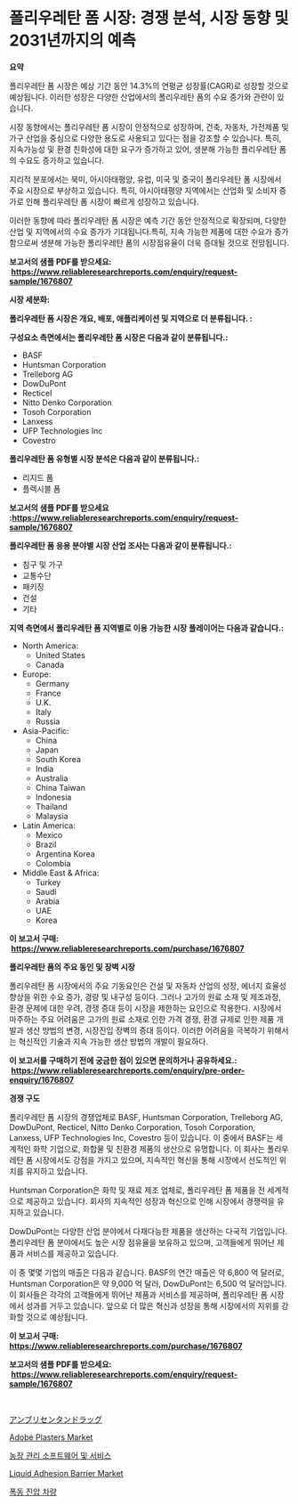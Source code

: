 <p><h1>폴리우레탄 폼 시장: 경쟁 분석, 시장 동향 및 2031년까지의 예측</h1></p><p><strong>요약</strong></p>
<p><p>폴리우레탄 폼 시장은 예상 기간 동안 14.3%의 연평균 성장률(CAGR)로 성장할 것으로 예상됩니다. 이러한 성장은 다양한 산업에서의 폴리우레탄 폼의 수요 증가와 관련이 있습니다.</p><p>시장 동향에서는 폴리우레탄 폼 시장이 안정적으로 성장하며, 건축, 자동차, 가전제품 및 가구 산업을 중심으로 다양한 용도로 사용되고 있다는 점을 강조할 수 있습니다. 특히, 지속가능성 및 환경 친화성에 대한 요구가 증가하고 있어, 생분해 가능한 폴리우레탄 폼의 수요도 증가하고 있습니다.</p><p>지리적 분포에서는 북미, 아시아태평양, 유럽, 미국 및 중국이 폴리우레탄 폼 시장에서 주요 시장으로 부상하고 있습니다. 특히, 아시아태평양 지역에서는 산업화 및 소비자 증가로 인해 폴리우레탄 폼 시장이 빠르게 성장하고 있습니다.</p><p>이러한 동향에 따라 폴리우레탄 폼 시장은 예측 기간 동안 안정적으로 확장되며, 다양한 산업 및 지역에서의 수요 증가가 기대됩니다.특히, 지속 가능한 제품에 대한 수요가 증가함으로써 생분해 가능한 폴리우레탄 폼의 시장점유율이 더욱 증대될 것으로 전망됩니다.</p></p>
<p><strong>보고서의 샘플 PDF를 받으세요: &nbsp;<a href="https://www.reliableresearchreports.com/enquiry/request-sample/1676807">https://www.reliableresearchreports.com/enquiry/request-sample/1676807</a></strong></p>
<p><strong>시장 세분화:</strong></p>
<p><strong> 폴리우레탄 폼 시장은 개요, 배포, 애플리케이션 및 지역으로 더 분류됩니다. :</strong></p>
<p><strong>구성요소 측면에서는 폴리우레탄 폼 시장은 다음과 같이 분류됩니다.:</strong></p>
<p><ul><li>BASF</li><li>Huntsman Corporation</li><li>Trelleborg AG</li><li>DowDuPont</li><li>Recticel</li><li>Nitto Denko Corporation</li><li>Tosoh Corporation</li><li>Lanxess</li><li>UFP Technologies Inc</li><li>Covestro</li></ul></p>
<p><strong> 폴리우레탄 폼 유형별 시장 분석은 다음과 같이 분류됩니다.:</strong></p>
<p><ul><li>리지드 폼</li><li>플렉시블 폼</li></ul></p>
<p><strong>보고서의 샘플 PDF를 받으세요 :<a href="https://www.reliableresearchreports.com/enquiry/request-sample/1676807">https://www.reliableresearchreports.com/enquiry/request-sample/1676807</a></strong></p>
<p><strong> 폴리우레탄 폼 응용 분야별 시장 산업 조사는 다음과 같이 분류됩니다.:</strong></p>
<p><ul><li>침구 및 가구</li><li>교통수단</li><li>패키징</li><li>건설</li><li>기타</li></ul></p>
<p><strong>지역 측면에서 폴리우레탄 폼 지역별로 이용 가능한 시장 플레이어는 다음과 같습니다.:</strong></p>
<p><ul>
    <li>
        North America:
        <ul>
            <li>United States</li>
            <li>Canada</li>
        </ul>
    </li>
    <li>
        Europe:
        <ul>
            <li>Germany</li>
            <li>France</li>
            <li>U.K.</li>
            <li>Italy</li>
            <li>Russia</li>
        </ul>
    </li>
    <li>
        Asia-Pacific:
        <ul>
            <li>China</li>
            <li>Japan</li>
            <li>South Korea</li>
            <li>India</li>
            <li>Australia</li>
            <li>China Taiwan</li>
            <li>Indonesia</li>
            <li>Thailand</li>
            <li>Malaysia</li>
        </ul>
    </li>
    <li>
        Latin America:
        <ul>
            <li>Mexico</li>
            <li>Brazil</li>
            <li>Argentina Korea</li>
            <li>Colombia</li>
        </ul>
    </li>
    <li>
        Middle East & Africa:
        <ul>
            <li>Turkey</li>
            <li>Saudi</li>
            <li>Arabia</li>
            <li>UAE</li>
            <li>Korea</li>
        </ul>
    </li>
    </ul></p>
<p><strong>이 보고서 구매: &nbsp;<a href="https://www.reliableresearchreports.com/purchase/1676807">https://www.reliableresearchreports.com/purchase/1676807</a></strong></p>
<p><strong>폴리우레탄 폼의 주요 동인 및 장벽 시장</strong></p>
<p><p>폴리우레탄 폼 시장에서의 주요 기동요인은 건설 및 자동차 산업의 성장, 에너지 효율성 향상을 위한 수요 증가, 경량 및 내구성 등이다. 그러나 고가의 원료 소재 및 제조과정, 환경 문제에 대한 우려, 경쟁 증대 등이 시장을 제한하는 요인으로 작용한다. 시장에서 마주하는 주요 어려움은 고가의 원료 소재로 인한 가격 경쟁, 환경 규제로 인한 제품 개발과 생산 방법의 변경, 시장진입 장벽의 증대 등이다. 이러한 어려움을 극복하기 위해서는 혁신적인 기술과 지속 가능한 생산 방법의 개발이 필요하다.</p></p>
<p><strong>이 보고서를 구매하기 전에 궁금한 점이 있으면 문의하거나 공유하세요.: &nbsp;<a href="https://www.reliableresearchreports.com/enquiry/pre-order-enquiry/1676807">https://www.reliableresearchreports.com/enquiry/pre-order-enquiry/1676807</a></strong></p>
<p><strong>경쟁 구도</strong></p>
<p><p>폴리우레탄 폼 시장의 경쟁업체로 BASF, Huntsman Corporation, Trelleborg AG, DowDuPont, Recticel, Nitto Denko Corporation, Tosoh Corporation, Lanxess, UFP Technologies Inc, Covestro 등이 있습니다. 이 중에서 BASF는 세계적인 화학 기업으로, 화합물 및 친환경 제품의 생산으로 유명합니다. 이 회사는 폴리우레탄 폼 시장에서도 강점을 가지고 있으며, 지속적인 혁신을 통해 시장에서 선도적인 위치를 유지하고 있습니다.</p><p>Huntsman Corporation은 화학 및 재료 제조 업체로, 폴리우레탄 폼 제품을 전 세계적으로 제공하고 있습니다. 회사의 지속적인 성장과 혁신으로 인해 시장에서 경쟁력을 유지하고 있습니다.</p><p>DowDuPont는 다양한 산업 분야에서 다재다능한 제품을 생산하는 다국적 기업입니다. 폴리우레탄 폼 분야에서도 높은 시장 점유율을 보유하고 있으며, 고객들에게 뛰어난 제품과 서비스를 제공하고 있습니다.</p><p>이 중 몇몇 기업의 매출은 다음과 같습니다. BASF의 연간 매출은 약 6,800 억 달러로, Huntsman Corporation은 약 9,000 억 달러, DowDuPont는 6,500 억 달러입니다. 이 회사들은 각각의 고객들에게 뛰어난 제품과 서비스를 제공하며, 폴리우레탄 폼 시장에서 성과를 거두고 있습니다. 앞으로 더 많은 혁신과 성장을 통해 시장에서의 지위를 강화할 것으로 예상됩니다.</p></p>
<p><strong>이 보고서 구매: &nbsp; <a href="https://www.reliableresearchreports.com/purchase/1676807">https://www.reliableresearchreports.com/purchase/1676807</a></strong></p>
<p><strong>보고서의 샘플 PDF를 받으세요: &nbsp;<a href="https://www.reliableresearchreports.com/enquiry/request-sample/1676807">https://www.reliableresearchreports.com/enquiry/request-sample/1676807</a></strong><strong></strong></p>
<p>&nbsp;</p>
<p><p><a href="https://medium.com/@kepetter535/%E3%82%A2%E3%83%B3%E3%83%96%E3%83%AA%E3%82%BB%E3%83%B3%E3%82%BF%E3%83%B3%E8%96%AC%E5%B8%82%E5%A0%B4%E3%81%AE%E8%A6%8F%E6%A8%A1%E3%81%AF-%E3%82%B0%E3%83%AD%E3%83%BC%E3%83%90%E3%83%AB%E7%94%A3%E6%A5%AD%E3%81%AB%E3%81%8A%E3%81%91%E3%82%8B%E6%9C%80%E9%81%A9%E3%81%AA%E3%83%9E%E3%83%BC%E3%82%B1%E3%83%86%E3%82%A3%E3%83%B3%E3%82%B0%E3%83%81%E3%83%A3%E3%83%8D%E3%83%AB%E3%82%92%E6%98%8E%E3%82%89%E3%81%8B%E3%81%AB%E3%81%97%E3%81%BE%E3%81%99-b396c8d14285">アンブリセンタンドラッグ</a></p><p><a href="https://github.com/yoshih12/Market-Research-Report-List-2/blob/main/adobe-plasters-market.md">Adobe Plasters Market</a></p><p><a href="https://medium.com/@wauicpi59728/%EB%86%8D%EC%9E%A5-%EA%B4%80%EB%A6%AC-%EC%86%8C%ED%94%84%ED%8A%B8%EC%9B%A8%EC%96%B4%EC%99%80-%EC%84%9C%EB%B9%84%EC%8A%A4-%EC%8B%9C%EC%9E%A5-%EC%8B%9C%EC%9E%A5-cagr-%EC%8B%9C%EC%9E%A5-%ED%8A%B8%EB%A0%8C%EB%93%9C-%EB%B0%8F-%EC%84%B1%EC%9E%A5-%EC%A0%84%EB%9E%B5%EC%97%90-%EB%8C%80%ED%95%9C-%ED%86%B5%EC%B0%B0%EB%A0%A5-deb9c29d9600">농장 관리 소프트웨어 및 서비스</a></p><p><a href="https://copper-carbon-84f.notion.site/Liquid-Adhesion-Barrier-Market-Size-2024-2031-Global-Industrial-Analysis-Key-Geographical-Regions-3c876c31ce9a4a94be0b76705803bc99">Liquid Adhesion Barrier Market</a></p><p><a href="https://github.com/nuekbpymrrz5/Market-Research-Report-List-1/blob/main/1639093186082.md">폭동 진압 차량</a></p></p>